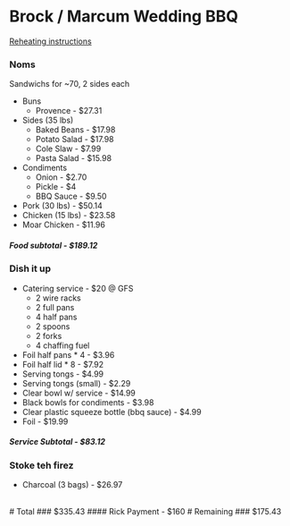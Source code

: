Brock / Marcum Wedding BBQ 
==========================
[Reheating instructions](brocum_reheat_service.md)

### Noms
Sandwichs for ~70, 2 sides each

- Buns 
    - Provence - $27.31
- Sides (35 lbs)
    - Baked Beans - $17.98
    - Potato Salad - $17.98
    - Cole Slaw - $7.99
    - Pasta Salad - $15.98
- Condiments 
    - Onion - $2.70
    - Pickle - $4 
    - BBQ Sauce - $9.50
- Pork (30 lbs) - $50.14
- Chicken (15 lbs) - $23.58
- Moar Chicken - $11.96

##### Food subtotal - $189.12

### Dish it up
- Catering service - $20 @ GFS
    - 2 wire racks
    - 2 full pans
    - 4 half pans
    - 2 spoons
    - 2 forks
    - 4 chaffing fuel
- Foil half pans * 4 - $3.96
- Foil half lid * 8 - $7.92
- Serving tongs - $4.99
- Serving tongs (small) - $2.29
- Clear bowl w/ service - $14.99
- Black bowls for condiments - $3.98
- Clear plastic squeeze bottle (bbq sauce) - $4.99
- Foil - $19.99

##### Service Subtotal - $83.12

### Stoke teh firez
- Charcoal (3 bags) - $26.97

<br />
# Total
### $335.43
#### Rick Payment - $160
# Remaining
### $175.43
